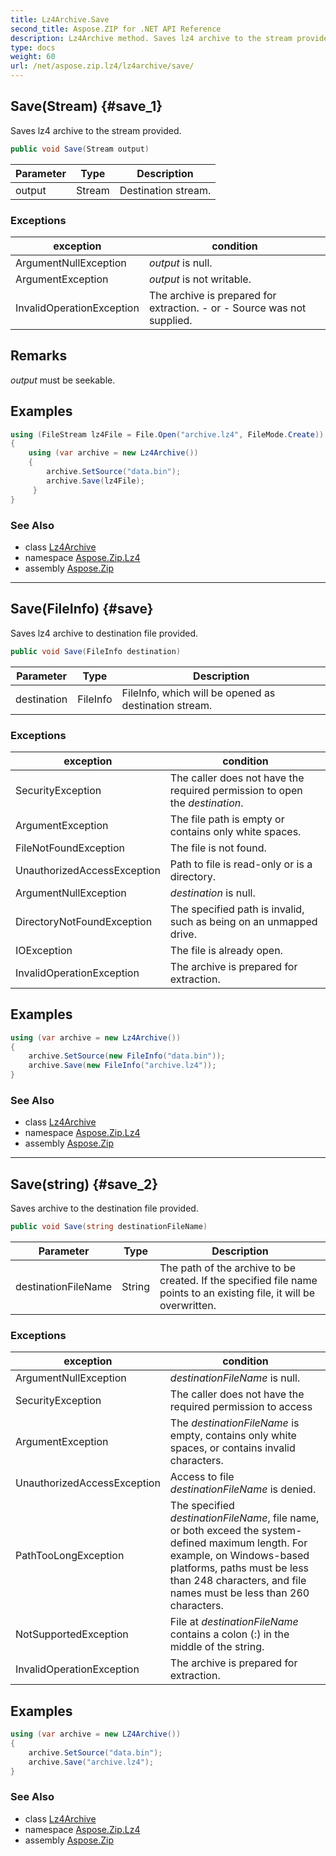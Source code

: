 ```yaml
---
title: Lz4Archive.Save
second_title: Aspose.ZIP for .NET API Reference
description: Lz4Archive method. Saves lz4 archive to the stream provided
type: docs
weight: 60
url: /net/aspose.zip.lz4/lz4archive/save/
---
```

## Save(Stream) {#save_1}

Saves lz4 archive to the stream provided.

```csharp
public void Save(Stream output)
```

| Parameter | Type | Description |
| --- | --- | --- |
| output | Stream | Destination stream. |

### Exceptions

| exception | condition |
| --- | --- |
| ArgumentNullException | *output* is null. |
| ArgumentException | *output* is not writable. |
| InvalidOperationException | The archive is prepared for extraction. - or - Source was not supplied. |

## Remarks

*output* must be seekable.

## Examples

```csharp
using (FileStream lz4File = File.Open("archive.lz4", FileMode.Create))
{
    using (var archive = new Lz4Archive())
    {
        archive.SetSource("data.bin");
        archive.Save(lz4File);
     }
}
```

### See Also

* class [Lz4Archive](../)
* namespace [Aspose.Zip.Lz4](../../lz4archive/)
* assembly [Aspose.Zip](../../../)

---

## Save(FileInfo) {#save}

Saves lz4 archive to destination file provided.

```csharp
public void Save(FileInfo destination)
```

| Parameter | Type | Description |
| --- | --- | --- |
| destination | FileInfo | FileInfo, which will be opened as destination stream. |

### Exceptions

| exception | condition |
| --- | --- |
| SecurityException | The caller does not have the required permission to open the *destination*. |
| ArgumentException | The file path is empty or contains only white spaces. |
| FileNotFoundException | The file is not found. |
| UnauthorizedAccessException | Path to file is read-only or is a directory. |
| ArgumentNullException | *destination* is null. |
| DirectoryNotFoundException | The specified path is invalid, such as being on an unmapped drive. |
| IOException | The file is already open. |
| InvalidOperationException | The archive is prepared for extraction. |

## Examples

```csharp
using (var archive = new Lz4Archive()) 
{
    archive.SetSource(new FileInfo("data.bin"));
    archive.Save(new FileInfo("archive.lz4"));
}
```

### See Also

* class [Lz4Archive](../)
* namespace [Aspose.Zip.Lz4](../../lz4archive/)
* assembly [Aspose.Zip](../../../)

---

## Save(string) {#save_2}

Saves archive to the destination file provided.

```csharp
public void Save(string destinationFileName)
```

| Parameter | Type | Description |
| --- | --- | --- |
| destinationFileName | String | The path of the archive to be created. If the specified file name points to an existing file, it will be overwritten. |

### Exceptions

| exception | condition |
| --- | --- |
| ArgumentNullException | *destinationFileName* is null. |
| SecurityException | The caller does not have the required permission to access |
| ArgumentException | The *destinationFileName* is empty, contains only white spaces, or contains invalid characters. |
| UnauthorizedAccessException | Access to file *destinationFileName* is denied. |
| PathTooLongException | The specified *destinationFileName*, file name, or both exceed the system-defined maximum length. For example, on Windows-based platforms, paths must be less than 248 characters, and file names must be less than 260 characters. |
| NotSupportedException | File at *destinationFileName* contains a colon (:) in the middle of the string. |
| InvalidOperationException | The archive is prepared for extraction. |

## Examples

```csharp
using (var archive = new LZ4Archive())
{
    archive.SetSource("data.bin");
    archive.Save("archive.lz4");
}
```

### See Also

* class [Lz4Archive](../)
* namespace [Aspose.Zip.Lz4](../../lz4archive/)
* assembly [Aspose.Zip](../../../)


